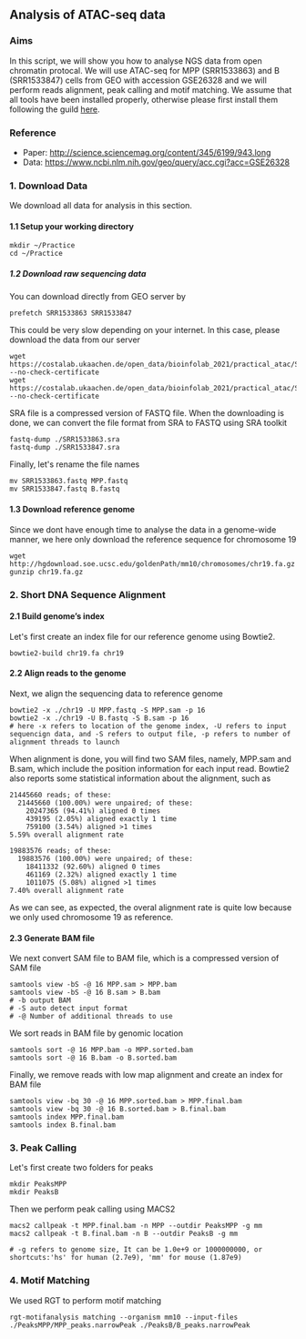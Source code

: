 ## Analysis of ATAC-seq data

### Aims
In this script, we will show you how to analyse NGS data from open chromatin protocal. We will use ATAC-seq for MPP (SRR1533863) and B (SRR1533847) cells from GEO with accession GSE26328 and we will perform reads alignment, peak calling and motif matching. We assume that all tools have been installed properly, otherwise please first install them following the guild [here]().

### Reference
* Paper: http://science.sciencemag.org/content/345/6199/943.long
* Data: https://www.ncbi.nlm.nih.gov/geo/query/acc.cgi?acc=GSE26328

### 1. Download Data
We download all data for analysis in this section.

#### 1.1 Setup your working directory
```terminal
mkdir ~/Practice
cd ~/Practice
```
##### 1.2 Download raw sequencing data
You can download directly from GEO server by
```terminal
prefetch SRR1533863 SRR1533847
```
This could be very slow depending on your internet. In this case, please download the data from our server
```terminal
wget https://costalab.ukaachen.de/open_data/bioinfolab_2021/practical_atac/SRR1533847.sra --no-check-certificate
wget https://costalab.ukaachen.de/open_data/bioinfolab_2021/practical_atac/SRR1533863.sra --no-check-certificate
```
SRA file is a compressed version of FASTQ file. When the downloading is  done, we can convert the file format from SRA to FASTQ using SRA toolkit
```terminal
fastq-dump ./SRR1533863.sra
fastq-dump ./SRR1533847.sra
```
Finally, let's rename the file names
```terminal
mv SRR1533863.fastq MPP.fastq
mv SRR1533847.fastq B.fastq
```
#### 1.3 Download reference genome
Since we dont have enough time to analyse the data in a genome-wide manner, we here only download the reference sequence for chromosome 19
```terminal
wget http://hgdownload.soe.ucsc.edu/goldenPath/mm10/chromosomes/chr19.fa.gz
gunzip chr19.fa.gz
```

### 2. Short DNA Sequence Alignment

#### 2.1 Build genome’s index
Let's first create an index file for our reference genome using Bowtie2.

```terminal
bowtie2-build chr19.fa chr19
```

#### 2.2 Align reads to the genome
Next, we align the sequencing data to reference genome

```terminal
bowtie2 -x ./chr19 -U MPP.fastq -S MPP.sam -p 16
bowtie2 -x ./chr19 -U B.fastq -S B.sam -p 16
# here -x refers to location of the genome index, -U refers to input sequencign data, and -S refers to output file, -p refers to number of alignment threads to launch
```
When alignment is done, you will find two SAM files, namely, MPP.sam and B.sam, which include the position information for each input read. Bowtie2 also reports some statistical information about the alignment, such as
```terminal
21445660 reads; of these:
  21445660 (100.00%) were unpaired; of these:
    20247365 (94.41%) aligned 0 times
    439195 (2.05%) aligned exactly 1 time
    759100 (3.54%) aligned >1 times
5.59% overall alignment rate

19883576 reads; of these:
  19883576 (100.00%) were unpaired; of these:
    18411332 (92.60%) aligned 0 times
    461169 (2.32%) aligned exactly 1 time
    1011075 (5.08%) aligned >1 times
7.40% overall alignment rate
```
As we can see, as expected, the overal alignment rate is quite low because we only used chromosome 19 as reference.

#### 2.3 Generate BAM file
We next convert SAM file to BAM file, which is a compressed version of SAM file
```terminal
samtools view -bS -@ 16 MPP.sam > MPP.bam
samtools view -bS -@ 16 B.sam > B.bam
# -b output BAM
# -S auto detect input format
# -@ Number of additional threads to use
```

We sort reads in BAM file by genomic location
```terminal
samtools sort -@ 16 MPP.bam -o MPP.sorted.bam
samtools sort -@ 16 B.bam -o B.sorted.bam
```

Finally, we remove reads with low map alignment and create an index for BAM file
```terminal
samtools view -bq 30 -@ 16 MPP.sorted.bam > MPP.final.bam
samtools view -bq 30 -@ 16 B.sorted.bam > B.final.bam
samtools index MPP.final.bam
samtools index B.final.bam
```

### 3. Peak Calling

Let's first create two folders for peaks
```terminal
mkdir PeaksMPP
mkdir PeaksB
```

Then we perform peak calling using MACS2
```terminal
macs2 callpeak -t MPP.final.bam -n MPP --outdir PeaksMPP -g mm
macs2 callpeak -t B.final.bam -n B --outdir PeaksB -g mm

# -g refers to genome size, It can be 1.0e+9 or 1000000000, or shortcuts:'hs' for human (2.7e9), 'mm' for mouse (1.87e9)
```

### 4. Motif Matching
We used RGT to perform motif matching
```terminal
rgt-motifanalysis matching --organism mm10 --input-files ./PeaksMPP/MPP_peaks.narrowPeak ./PeaksB/B_peaks.narrowPeak
```